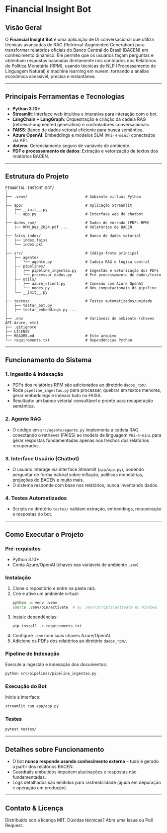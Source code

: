 # Financial Insight Bot

## Visão Geral

O **Financial Insight Bot** é uma aplicação de IA conversacional que utiliza técnicas avançadas de RAG (Retrieval-Augmented Generation) para transformar relatórios oficiais do Banco Central do Brasil (BACEN) em conhecimento dinâmico. Ele permite que os usuários façam perguntas e obtenham respostas baseadas diretamente nos conteúdos dos Relatórios de Política Monetária (RPM), usando técnicas de NLP (Processamento de Linguagem Natural) e machine learning em nuvem, tornando a análise econômica acessível, precisa e instantânea.

---

## Principais Ferramentas e Tecnologias

- **Python 3.10+**
- **Streamlit**: Interface web intuitiva e interativa para interação com o bot.
- **LangChain + LangGraph**: Orquestração e criação da cadeia RAG (retrieval-augmented generation) e controladores conversacionais.
- **FAISS**: Banco de dados vetorial eficiente para busca semântica.
- **Azure OpenAI**: Embeddings e modelos SLM (`Phi-4-mini`) conectados via API.
- **dotenv**: Gerenciamento seguro de variáveis de ambiente.
- **PDF e processamento de dados**: Extração e vetorização de textos dos relatórios BACEN.

---

## Estrutura do Projeto

```
FINANCIAL-INSIGHT-BOT/
│
├── .venv/                          # Ambiente virtual Python
│
├── app/                            # Aplicação Streamlit
│   ├── __init__.py
│   └── app.py                      # Interface web do chatbot
│
├── dados_rpm/                      # Dados de entrada (PDFs RPM)
│   ├── RPM_Dez_2024.pdf ...        # Relatórios do BACEN
│
├── faiss_index/                    # Banco de dados vetorial
│   ├── index.faiss
│   └── index.pkl
│
├── src/                            # Código-fonte principal
│   ├── agente/
│   │   └── agente.py               # Cadeia RAG e lógica central
│   ├── pipelines/
│   │   ├── pipeline_ingestao.py    # Ingestão e vetorização dos PDFs
│   │   └── processar_dados.py      # Pré-processamento de dados/texto
│   ├── utils/
│   │   ├── azure_client.py         # Conexão com Azure OpenAI
│   │   └── nodes.py                # Nós computacionais do pipeline
│   └── __init__.py
│
├── testes/                         # Testes automatizados/unidade
│   ├── testar_bot.py
│   ├── testar_embeddings.py ...
│
├── .env                            # Variáveis de ambiente (chaves API Azure, etc)
├── .gitignore
├── LICENSE
├── README.md                       # Este arquivo
└── requirements.txt                # Dependências Python
```

---

## Funcionamento do Sistema

### 1. Ingestão & Indexação
- PDFs dos relatórios RPM são adicionados ao diretório `dados_rpm/`.
- Rode `pipeline_ingestao.py` para processar, quebrar em textos menores, gerar embeddings e indexar tudo no FAISS.
- Resultado: um banco vetorial consultável e pronto para recuperação semântica.

### 2. Agente RAG
- O código em `src/agente/agente.py` implementa a cadeia RAG, conectando o retriever (FAISS) ao modelo de linguagem `Phi-4-mini` para gerar respostas fundamentadas apenas nos trechos dos relatórios recuperados.

### 3. Interface Usuário (Chatbot)
- O usuário interage via interface Streamlit (`app/app.py`), podendo perguntar de forma natural sobre inflação, políticas monetárias, projeções do BACEN e muito mais.
- O sistema responde com base nos relatórios, nunca inventando dados.

### 4. Testes Automatizados
- Scripts no diretório `testes/` validam extração, embeddings, recuperação e respostas do bot.

---

## Como Executar o Projeto

### Pré-requisitos
- Python 3.10+
- Conta Azure/OpenAI (chaves nas variáveis de ambiente `.env`)

### Instalação
1. Clone o repositório e entre na pasta raíz.
2. Crie e ative um ambiente virtual:
   ```bash
   python -m venv .venv
   source .venv/bin/activate  # ou .venv\Scripts\activate no Windows
   ```
3. Instale dependências:
   ```bash
   pip install -r requirements.txt
   ```
4. Configure `.env` com suas chaves Azure/OpenAI.
5. Adicione os PDFs dos relatórios ao diretório `dados_rpm/`.

### Pipeline de Indexação
Execute a ingestão e indexação dos documentos:
```bash
python src/pipelines/pipeline_ingestao.py
```

### Execução do Bot
Inicie a interface:
```bash
streamlit run app/app.py
```

### Testes
```bash
pytest testes/
```

---

## Detalhes sobre Funcionamento

- O bot **nunca responde usando conhecimento externo** – tudo é gerado a partir dos relatórios BACEN.
- Guardrails embutidos impedem alucinações e respostas não fundamentadas.
- Logs detalhados são emitidos para rastreabilidade (ajuda em depuração e operação em produção).

---

## Contato & Licença

Distribuído sob a licença MIT.
Dúvidas técnicas? Abra uma Issue ou Pull Request.